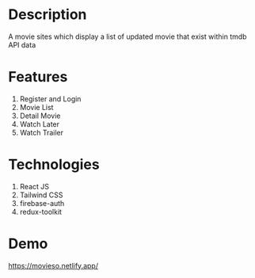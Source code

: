 # Description
A movie sites which display a list of updated movie that exist within tmdb API data

# Features
  1. Register and Login
  2. Movie List
  3. Detail Movie
  4. Watch Later
  5. Watch Trailer
  
# Technologies 
  1. React JS
  2. Tailwind CSS
  3. firebase-auth
  4. redux-toolkit
  
# Demo
https://movieso.netlify.app/
